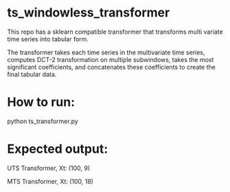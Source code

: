 # ts_windowless_transformer

This repo has a sklearn compatible transformer that transforms multi variate time series into tabular form.

The transformer takes each time series in the multivariate time series, computes DCT-2 transformation on multiple subwindows, takes the most significant coefficients, and concatenates these coefficients to create the final tabular data.

# How to run:

python ts_transformer.py

# Expected output:

UTS Transformer, Xt: (100, 9)

MTS Transformer, Xt: (100, 18)


